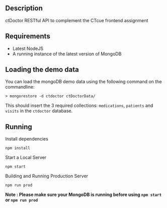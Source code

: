 ## Description
ctDoctor RESTful API to complement the CTcue frontend assignment

## Requirements
- Latest NodeJS
- A running instance of the latest version of MongoDB

## Loading the demo data
You can load the mongoDB demo data using the following command on the commandline:

```
> mongorestore -d ctdoctor ctDoctorData/
```

This should insert the 3 required collections: `medications`, `patients` and `visits` in the `ctdoctor` database.

## Running
Install dependencies
```
npm install
```

Start a Local Server
```
npm start
```

Building and Running Production Server
```
npm run prod
```

**Note : Please make sure your MongoDB is running before using ```npm start``` or ```npm run prod```**

